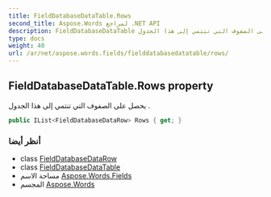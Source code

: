 ```yaml
---
title: FieldDatabaseDataTable.Rows
second_title: Aspose.Words لمراجع .NET API
description: FieldDatabaseDataTable ملكية. يحصل على الصفوف التي تنتمي إلى هذا الجدول .
type: docs
weight: 40
url: /ar/net/aspose.words.fields/fielddatabasedatatable/rows/
---
```

## FieldDatabaseDataTable.Rows property

يحصل على الصفوف التي تنتمي إلى هذا الجدول .

```csharp
public IList<FieldDatabaseDataRow> Rows { get; }
```

### أنظر أيضا

* class [FieldDatabaseDataRow](../../fielddatabasedatarow/)
* class [FieldDatabaseDataTable](../)
* مساحة الاسم [Aspose.Words.Fields](../../fielddatabasedatatable/)
* المجسم [Aspose.Words](../../../)


